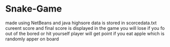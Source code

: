 # Snake-Game
made using NetBeans and java
highsore data is stored in scorcedata.txt
cureent score and final score is displayed in the game
you will lose if you fo out of the bored or hit yourself 
player will get point if you eat apple which is randomly apper on board
